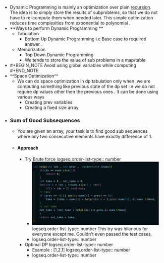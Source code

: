 - Dynamic Programming is mainly an optimization over plain [recursion](https://www.geeksforgeeks.org/recursion/).
  The idea is to simply store the results of subproblems, so that we do not have to re-compute them when needed later.
  This simple optimization reduces time complexities from exponential to polynomial .
- **Ways to perform Dynamic Programming **
	- Tabulation
		- Bottom Up Dynamic Programming i.e Base case to required answer .
	- Memorization
		- Top Down Dynamic Programming
		- We tends to store the value of sub problems in a map/table
- #+BEGIN_NOTE
  Avoid using global variables while computing 
  #+END_NOTE
- ^^Space Optimization^^
	- We can do space optimization in dp tabulation only when ,we are computing something like previous state of the dp set i.e we do not require dp values other then the previous ones .
	  It can be done using various ways
		- Creating prev variables
		- Creating a fixed size array
- ### Sum of Good Subsequences
	- You are given an array, your task is to find good sub sequences where any two consecutive elements have exactly difference of 1.
	- #### Approach
		- Try Brute force
		  logseq.order-list-type:: number
			- ![image.png](../assets/image_1731349835152_0.png)
			  logseq.order-list-type:: number
			  This try was hilarious for everyone except me.
			  Couldn't even passed the test cases.
			- logseq.order-list-type:: number
		- Optimal DP 
		  logseq.order-list-type:: number
			- Example : [1,2,1]
			  logseq.order-list-type:: number
			- logseq.order-list-type:: number